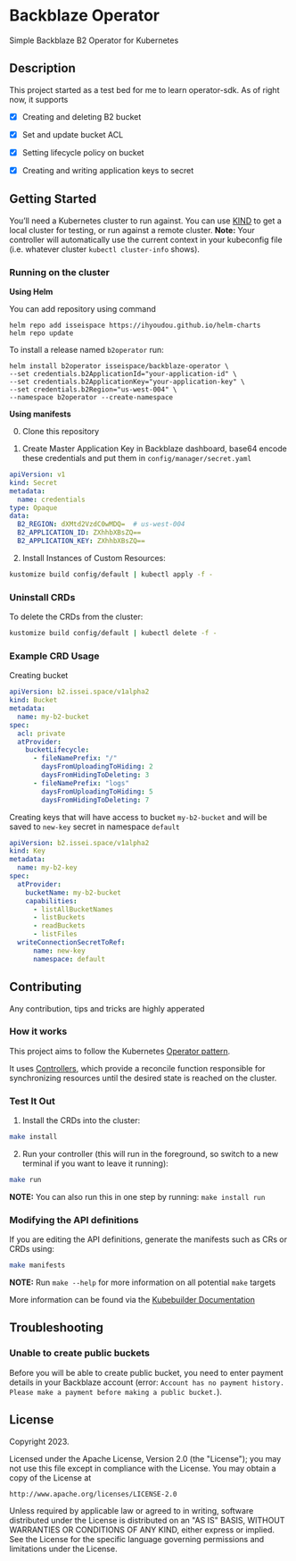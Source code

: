 # Backblaze Operator
Simple Backblaze B2 Operator for Kubernetes

## Description
This project started as a test bed for me to learn operator-sdk. As of right now, it supports  
- [x] Creating and deleting B2 bucket  
- [x] Set and update bucket ACL  
- [x] Setting lifecycle policy on bucket  
- [x] Creating and writing application keys to secret  


## Getting Started
You’ll need a Kubernetes cluster to run against. You can use [KIND](https://sigs.k8s.io/kind) to get a local cluster for testing, or run against a remote cluster.
**Note:** Your controller will automatically use the current context in your kubeconfig file (i.e. whatever cluster `kubectl cluster-info` shows).

### Running on the cluster

**Using Helm** 

You can add repository using command
```
helm repo add isseispace https://ihyoudou.github.io/helm-charts
helm repo update
```
To install a release named `b2operator` run:
```
helm install b2operator isseispace/backblaze-operator \
--set credentials.b2ApplicationId="your-application-id" \
--set credentials.b2ApplicationKey="your-application-key" \
--set credentials.b2Region="us-west-004" \
--namespace b2operator --create-namespace
```
**Using manifests**

0. Clone this repository  

1. Create Master Application Key in Backblaze dashboard, base64 encode these credentials and put them in `config/manager/secret.yaml`
```yaml
apiVersion: v1
kind: Secret
metadata:
  name: credentials
type: Opaque
data:
  B2_REGION: dXMtd2VzdC0wMDQ=  # us-west-004
  B2_APPLICATION_ID: ZXhhbXBsZQ==
  B2_APPLICATION_KEY: ZXhhbXBsZQ==

```
2. Install Instances of Custom Resources:

```sh
kustomize build config/default | kubectl apply -f -
```

### Uninstall CRDs
To delete the CRDs from the cluster:

```sh
kustomize build config/default | kubectl delete -f -
```

### Example CRD Usage

Creating bucket

```yaml
apiVersion: b2.issei.space/v1alpha2
kind: Bucket
metadata:
  name: my-b2-bucket
spec:
  acl: private
  atProvider:
    bucketLifecycle:
      - fileNamePrefix: "/"
        daysFromUploadingToHiding: 2
        daysFromHidingToDeleting: 3
      - fileNamePrefix: "logs"
        daysFromUploadingToHiding: 5
        daysFromHidingToDeleting: 7
```

Creating keys that will have access to bucket `my-b2-bucket` and will be saved to `new-key` secret in namespace `default`
```yaml
apiVersion: b2.issei.space/v1alpha2
kind: Key
metadata:
  name: my-b2-key
spec:
  atProvider:
    bucketName: my-b2-bucket
    capabilities:
      - listAllBucketNames
      - listBuckets
      - readBuckets
      - listFiles
  writeConnectionSecretToRef:
      name: new-key
      namespace: default
```

## Contributing
Any contribution, tips and tricks are highly apperated

### How it works
This project aims to follow the Kubernetes [Operator pattern](https://kubernetes.io/docs/concepts/extend-kubernetes/operator/).

It uses [Controllers](https://kubernetes.io/docs/concepts/architecture/controller/),
which provide a reconcile function responsible for synchronizing resources until the desired state is reached on the cluster.

### Test It Out
1. Install the CRDs into the cluster:

```sh
make install
```

2. Run your controller (this will run in the foreground, so switch to a new terminal if you want to leave it running):

```sh
make run
```

**NOTE:** You can also run this in one step by running: `make install run`

### Modifying the API definitions
If you are editing the API definitions, generate the manifests such as CRs or CRDs using:

```sh
make manifests
```

**NOTE:** Run `make --help` for more information on all potential `make` targets

More information can be found via the [Kubebuilder Documentation](https://book.kubebuilder.io/introduction.html)

## Troubleshooting

### Unable to create public buckets
Before you will be able to create public bucket, you need to enter payment details in your Backblaze account (error: `Account has no payment history. Please make a payment before making a public bucket.`).

## License

Copyright 2023.

Licensed under the Apache License, Version 2.0 (the "License");
you may not use this file except in compliance with the License.
You may obtain a copy of the License at

    http://www.apache.org/licenses/LICENSE-2.0

Unless required by applicable law or agreed to in writing, software
distributed under the License is distributed on an "AS IS" BASIS,
WITHOUT WARRANTIES OR CONDITIONS OF ANY KIND, either express or implied.
See the License for the specific language governing permissions and
limitations under the License.

